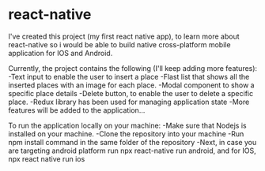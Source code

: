 # react-native

I've created this project (my first react native app), to learn more about react-native so i would be able to build native cross-platform mobile application for IOS and Android.

Currently, the project contains the following (I'll keep adding more features):
-Text input to enable the user to insert a place
-Flast list that shows all the inserted places with an image for each place.
-Modal component to show a specific place details
-Delete button, to enable the user to delete a specific place.
-Redux library has been used for managing application state
-More features will be added to the application...


To run the application locally on your machine:
-Make sure that Nodejs is installed on your machine.
-Clone the repository into your machine
-Run npm install command in the same folder of the repository
-Next, in case you are targeting android platform run npx react-native run android, and for IOS, npx react native run ios
